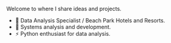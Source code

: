 Welcome to where I share ideas and projects.

- 🔭 Data Analysis Specialist / Beach Park Hotels and Resorts.
- 🌱 Systems analysis and development.
- ⚡ Python enthusiast for data analysis.


